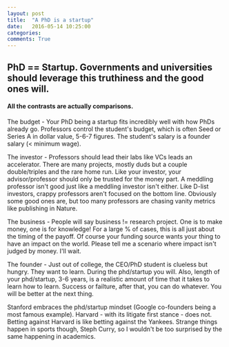 ```yaml
---
layout: post
title:  "A PhD is a startup"
date:   2016-05-14 10:25:00
categories:
comments: True
---
```


## **PhD == Startup. Governments and universities should leverage this truthiness and the good ones will.** 


#### All the contrasts are actually comparisons.
The budget - Your PhD being a startup fits incredibly well with how PhDs already go. Professors control the student's budget, which is often Seed or Series A in dollar value, 5-6-7 figures. The student's salary is a founder salary (< minimum wage).

The investor - Professors should lead their labs like VCs leads an accelerator. There are many projects, mostly duds but a couple double/triples and the rare home run. Like your investor, your advisor/professor should only be trusted for the money part. A meddling professor isn't good just like a meddling investor isn't either. Like D-list investors, crappy professors aren't focused on the bottom line. Obviously some good ones are, but too many professors are chasing vanity metrics like publishing in Nature. 

The business - People will say business != research project. One is to make money, one is for knowledge! For a large % of cases, this is all just about the timing of the payoff. Of course your funding source wants your thing to have an impact on the world. Please tell me a scenario where impact isn't judged by money. I'll wait.

The founder - Just out of college, the CEO/PhD student is clueless but hungry. They want to learn. During the phd/startup you will. Also, length of your phd/startup, 3-6 years, is a realistic amount of time that it takes to learn how to learn. Success or failture, after that, you can do whatever. You will be better at the next thing.

Stanford embraces the phd/startup mindset (Google co-founders being a most famous example). Harvard - with its litigate first stance - does not. Betting against Harvard is like betting against the Yankees. Strange things happen in sports though, Steph Curry, so I wouldn't be too surprised by the same happening in academics. 

